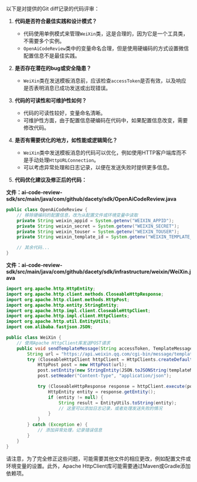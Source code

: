 以下是对提供的Git diff记录的代码评审：

1. **代码是否符合最佳实践和设计模式？**
   - 代码使用单例模式来管理`WeiXin`类，这是合理的，因为它是一个工具类，不需要多个实例。
   - `OpenAiCodeReview`类中的变量命名合理，但是使用硬编码的方式设置微信配置信息不是最佳实践。

2. **是否存在潜在的bug或安全隐患？**
   - `WeiXin`类在发送模板消息前，应该检查`accessToken`是否有效，以及响应是否表明消息已成功发送或出现错误。

3. **代码的可读性和可维护性如何？**
   - 代码的可读性较好，变量命名清晰。
   - 可维护性方面，由于配置信息硬编码在代码中，如果配置信息改变，需要修改代码。

4. **是否有需要优化的地方，如性能或逻辑简化？**
   - `WeiXin`类中发送模板消息的代码可以优化，例如使用HTTP客户端库而不是手动处理`HttpURLConnection`。
   - 可以考虑异常处理和日志记录，以便在发送失败时提供更多信息。

5. **代码优化建议及修正后的代码：**

**文件：ai-code-review-sdk/src/main/java/com/github/dacety/sdk/OpenAiCodeReview.java**

```java
public class OpenAiCodeReview {
    // 移除硬编码的配置信息，改为从配置文件或环境变量中读取
    private String weixin_appid = System.getenv("WEIXIN_APPID");
    private String weixin_secret = System.getenv("WEIXIN_SECRET");
    private String weixin_touser = System.getenv("WEIXIN_TOUSER");
    private String weixin_template_id = System.getenv("WEIXIN_TEMPLATE_ID");

    // 其余代码...
}
```

**文件：ai-code-review-sdk/src/main/java/com/github/dacety/sdk/infrastructure/weixin/WeiXin.java**

```java
import org.apache.http.HttpEntity;
import org.apache.http.client.methods.CloseableHttpResponse;
import org.apache.http.client.methods.HttpPost;
import org.apache.http.entity.StringEntity;
import org.apache.http.impl.client.CloseableHttpClient;
import org.apache.http.impl.client.HttpClients;
import org.apache.http.util.EntityUtils;
import com.alibaba.fastjson.JSON;

public class WeiXin {
    // 使用Apache HttpClient库发送POST请求
    public void sendTemplateMessage(String accessToken, TemplateMessageDTO templateMessageDTO) {
        String url = "https://api.weixin.qq.com/cgi-bin/message/template/send?access_token=" + accessToken;
        try (CloseableHttpClient httpClient = HttpClients.createDefault()) {
            HttpPost post = new HttpPost(url);
            post.setEntity(new StringEntity(JSON.toJSONString(templateMessageDTO), "UTF-8"));
            post.setHeader("Content-Type", "application/json");

            try (CloseableHttpResponse response = httpClient.execute(post)) {
                HttpEntity entity = response.getEntity();
                if (entity != null) {
                    String result = EntityUtils.toString(entity);
                    // 这里可以添加日志记录，或者处理发送失败的情况
                }
            }
        } catch (Exception e) {
            // 添加异常处理，记录错误信息
        }
    }
}
```

请注意，为了完全修正这些问题，可能需要其他文件的相应更改，例如配置文件或环境变量的设置。此外，Apache HttpClient库可能需要通过Maven或Gradle添加依赖项。